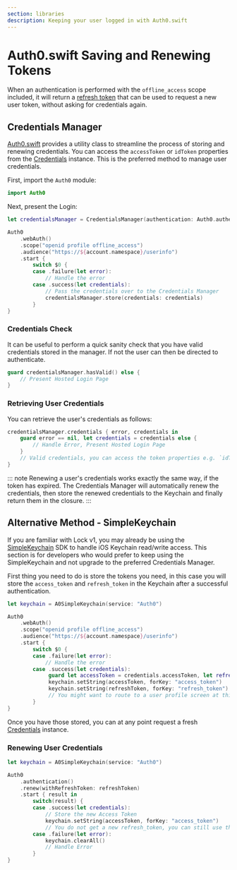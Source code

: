 ```yaml
---
section: libraries
description: Keeping your user logged in with Auth0.swift
---
```


# Auth0.swift Saving and Renewing Tokens

When an authentication is performed with the `offline_access` scope included, it will return a [refresh token](/refresh-token) that can be used to request a new user token, without asking for credentials again.

## Credentials Manager

[Auth0.swift](https://github.com/auth0/Auth0.swift) provides a utility class to streamline the process of storing and renewing credentials. You can access the `accessToken` or `idToken` properties from the [Credentials](https://github.com/auth0/Auth0.swift/blob/master/Auth0/Credentials.swift) instance. This is the preferred method to manage user credentials.

First, import the `Auth0` module:

```swift
import Auth0
```

Next, present the Login:

```swift 
let credentialsManager = CredentialsManager(authentication: Auth0.authentication())

Auth0
    .webAuth()
    .scope("openid profile offline_access")
    .audience("https://${account.namespace}/userinfo")
    .start {
        switch $0 {
        case .failure(let error):
            // Handle the error
        case .success(let credentials):
            // Pass the credentials over to the Credentials Manager
            credentialsManager.store(credentials: credentials)
        }
}
```

### Credentials Check

It can be useful to perform a quick sanity check that you have valid credentials stored in the manager. If not the user can then be directed to authenticate.

```swift
guard credentialsManager.hasValid() else {
    // Present Hosted Login Page
}
```

### Retrieving User Credentials

You can retrieve the user's credentials as follows:

```swift
credentialsManager.credentials { error, credentials in
    guard error == nil, let credentials = credentials else {
        // Handle Error, Present Hosted Login Page
    }
    // Valid credentials, you can access the token properties e.g. `idToken`, `accessToken`.
}
```

::: note 
Renewing a user's credentials works exactly the same way, if the token has expired. The Credentials Manager will automatically renew the credentials, then store the renewed credentials to the Keychain and finally return them in the closure.
:::

## Alternative Method - SimpleKeychain

If you are familiar with Lock v1, you may already be using the [SimpleKeychain](https://github.com/auth0/SimpleKeychain) SDK to handle iOS Keychain read/write access. This section is for developers who would prefer to keep using the SimpleKeychain and not upgrade to the preferred Credentials Manager.

First thing you need to do is store the tokens you need, in this case you will store the `access_token` and `refresh_token` in the Keychain after a successful authentication.

```swift
let keychain = A0SimpleKeychain(service: "Auth0")

Auth0
    .webAuth()
    .scope("openid profile offline_access")
    .audience("https://${account.namespace}/userinfo")
    .start {
        switch $0 {
        case .failure(let error):
            // Handle the error
        case .success(let credentials):
             guard let accessToken = credentials.accessToken, let refreshToken = credentials.refreshToken else { // Handle Error }
             keychain.setString(accessToken, forKey: "access_token")
             keychain.setString(refreshToken, forKey: "refresh_token")
             // You might want to route to a user profile screen at this point
        }
}
```

Once you have those stored, you can at any point request a fresh [Credentials](https://github.com/auth0/Auth0.swift/blob/master/Auth0/Credentials.swift) instance.

### Renewing User Credentials

```swift
let keychain = A0SimpleKeychain(service: "Auth0")

Auth0
    .authentication()
    .renew(withRefreshToken: refreshToken)
    .start { result in
        switch(result) {
        case .success(let credentials):
            // Store the new Access Token
            keychain.setString(accessToken, forKey: "access_token")
            // You do not get a new refresh_token, you can still use the one you originally had
        case .failure(let error):
            keychain.clearAll()
            // Handle Error
        }
}
```

